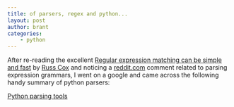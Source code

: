 ```yaml
---
title: of parsers, regex and python...
layout: post
author: brant
categories:
    - python
---
```


After re-reading the excellent [Regular expression matching can be simple and fast][1] by [Russ Cox][2] and noticing a [reddit.com][3] comment related to parsing expression grammars, I went on a google and came across the following handy summary of python parsers:

[Python parsing tools][4]

 [1]: http://swtch.com/%7Ersc/regexp/regexp1.html
 [2]: http://swtch.com/~rsc/
 [3]: http://www.reddit.com
 [4]: http://nedbatchelder.com/text/python-parsers.html

